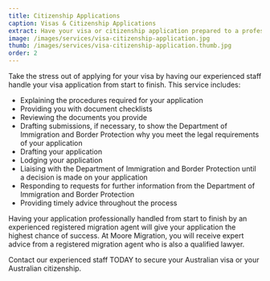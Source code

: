 ```yaml
---
title: Citizenship Applications
caption: Visas & Citizenship Applications
extract: Have your visa or citizenship application prepared to a professional standard by an experienced migration agent to give it the highest chance of success.
image: /images/services/visa-citizenship-application.jpg
thumb: /images/services/visa-citizenship-application.thumb.jpg
order: 2
---
```

Take the stress out of applying for your visa by having our experienced staff handle your visa application from start to finish. This service includes:
* Explaining the procedures required for your application
* Providing you with document checklists
* Reviewing the documents you provide 
* Drafting submissions, if necessary, to show the Department of Immigration and Border Protection why you meet the legal requirements of your application
* Drafting your application 
* Lodging your application
* Liaising with the Department of Immigration and Border Protection until a decision is made on your application
* Responding to requests for further information from the Department of Immigration and Border Protection
* Providing timely advice throughout the process 

Having your application professionally handled from start to finish by an experienced registered migration agent will give your application the highest chance of success.  At Moore Migration, you will receive expert advice from a registered migration agent who is also a qualified lawyer. 

Contact our experienced staff TODAY to secure your Australian visa or your Australian citizenship. 
